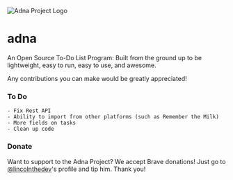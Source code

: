 ![Adna Project Logo](/logo.png)

# adna
An Open Source To-Do List Program: Built from the ground up to be lightweight, easy to run, easy to use, and awesome.

Any contributions you can make would be greatly appreciated!

### To Do
    - Fix Rest API
    - Ability to import from other platforms (such as Remember the Milk)
    - More fields on tasks
    - Clean up code

### Donate
Want to support to the Adna Project? We accept Brave donations! Just go to [@lincolnthedev](https://github.com/lincolnthedev)'s profile and tip him. Thank you!
